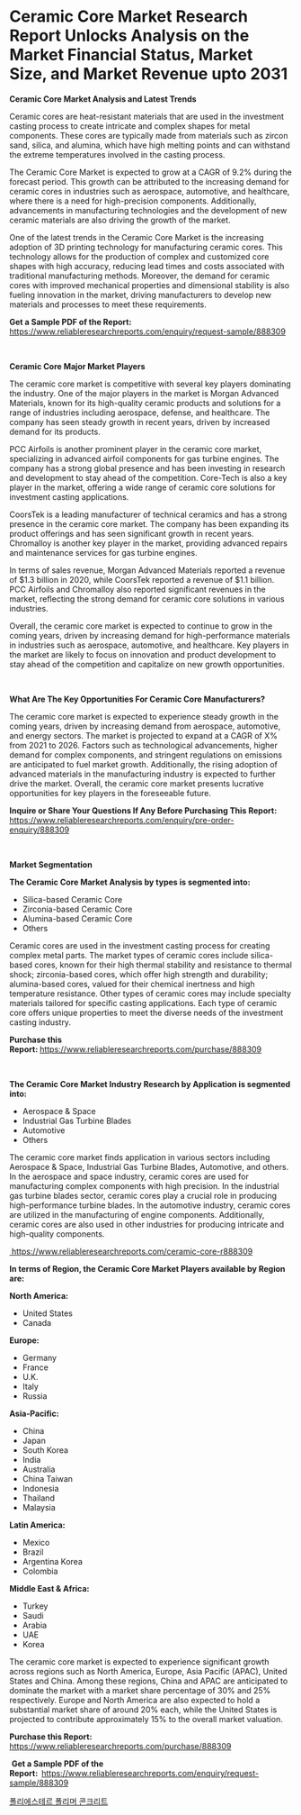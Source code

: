 <p><h1>Ceramic Core Market Research Report Unlocks Analysis on the Market Financial Status, Market Size, and Market Revenue upto 2031</h1></p><p><strong>Ceramic Core Market Analysis and Latest Trends</strong></p>
<p><p>Ceramic cores are heat-resistant materials that are used in the investment casting process to create intricate and complex shapes for metal components. These cores are typically made from materials such as zircon sand, silica, and alumina, which have high melting points and can withstand the extreme temperatures involved in the casting process.</p><p>The Ceramic Core Market is expected to grow at a CAGR of 9.2% during the forecast period. This growth can be attributed to the increasing demand for ceramic cores in industries such as aerospace, automotive, and healthcare, where there is a need for high-precision components. Additionally, advancements in manufacturing technologies and the development of new ceramic materials are also driving the growth of the market.</p><p>One of the latest trends in the Ceramic Core Market is the increasing adoption of 3D printing technology for manufacturing ceramic cores. This technology allows for the production of complex and customized core shapes with high accuracy, reducing lead times and costs associated with traditional manufacturing methods. Moreover, the demand for ceramic cores with improved mechanical properties and dimensional stability is also fueling innovation in the market, driving manufacturers to develop new materials and processes to meet these requirements.</p></p>
<p><strong>Get a Sample PDF of the Report:&nbsp;</strong> <a href="https://www.reliableresearchreports.com/enquiry/request-sample/888309">https://www.reliableresearchreports.com/enquiry/request-sample/888309</a></p>
<p>&nbsp;</p>
<p><strong>Ceramic Core Major Market Players</strong></p>
<p><p>The ceramic core market is competitive with several key players dominating the industry. One of the major players in the market is Morgan Advanced Materials, known for its high-quality ceramic products and solutions for a range of industries including aerospace, defense, and healthcare. The company has seen steady growth in recent years, driven by increased demand for its products.</p><p>PCC Airfoils is another prominent player in the ceramic core market, specializing in advanced airfoil components for gas turbine engines. The company has a strong global presence and has been investing in research and development to stay ahead of the competition. Core-Tech is also a key player in the market, offering a wide range of ceramic core solutions for investment casting applications.</p><p>CoorsTek is a leading manufacturer of technical ceramics and has a strong presence in the ceramic core market. The company has been expanding its product offerings and has seen significant growth in recent years. Chromalloy is another key player in the market, providing advanced repairs and maintenance services for gas turbine engines.</p><p>In terms of sales revenue, Morgan Advanced Materials reported a revenue of $1.3 billion in 2020, while CoorsTek reported a revenue of $1.1 billion. PCC Airfoils and Chromalloy also reported significant revenues in the market, reflecting the strong demand for ceramic core solutions in various industries.</p><p>Overall, the ceramic core market is expected to continue to grow in the coming years, driven by increasing demand for high-performance materials in industries such as aerospace, automotive, and healthcare. Key players in the market are likely to focus on innovation and product development to stay ahead of the competition and capitalize on new growth opportunities.</p></p>
<p>&nbsp;</p>
<p><strong>What Are The Key Opportunities For Ceramic Core Manufacturers?</strong></p>
<p><p>The ceramic core market is expected to experience steady growth in the coming years, driven by increasing demand from aerospace, automotive, and energy sectors. The market is projected to expand at a CAGR of X% from 2021 to 2026. Factors such as technological advancements, higher demand for complex components, and stringent regulations on emissions are anticipated to fuel market growth. Additionally, the rising adoption of advanced materials in the manufacturing industry is expected to further drive the market. Overall, the ceramic core market presents lucrative opportunities for key players in the foreseeable future.</p></p>
<p><strong>Inquire or Share Your Questions If Any Before Purchasing This Report:</strong> <a href="https://www.reliableresearchreports.com/enquiry/pre-order-enquiry/888309">https://www.reliableresearchreports.com/enquiry/pre-order-enquiry/888309</a></p>
<p>&nbsp;</p>
<p><strong>Market Segmentation</strong></p>
<p><strong>The Ceramic Core Market Analysis by types is segmented into:</strong></p>
<p><ul><li>Silica-based Ceramic Core</li><li>Zirconia-based Ceramic Core</li><li>Alumina-based Ceramic Core</li><li>Others</li></ul></p>
<p><p>Ceramic cores are used in the investment casting process for creating complex metal parts. The market types of ceramic cores include silica-based cores, known for their high thermal stability and resistance to thermal shock; zirconia-based cores, which offer high strength and durability; alumina-based cores, valued for their chemical inertness and high temperature resistance. Other types of ceramic cores may include specialty materials tailored for specific casting applications. Each type of ceramic core offers unique properties to meet the diverse needs of the investment casting industry.</p></p>
<p><strong>Purchase this Report:&nbsp;</strong><a href="https://www.reliableresearchreports.com/purchase/888309">https://www.reliableresearchreports.com/purchase/888309</a></p>
<p>&nbsp;</p>
<p><strong>The Ceramic Core Market Industry Research by Application is segmented into:</strong></p>
<p><ul><li>Aerospace & Space</li><li>Industrial Gas Turbine Blades</li><li>Automotive</li><li>Others</li></ul></p>
<p><p>The ceramic core market finds application in various sectors including Aerospace & Space, Industrial Gas Turbine Blades, Automotive, and others. In the aerospace and space industry, ceramic cores are used for manufacturing complex components with high precision. In the industrial gas turbine blades sector, ceramic cores play a crucial role in producing high-performance turbine blades. In the automotive industry, ceramic cores are utilized in the manufacturing of engine components. Additionally, ceramic cores are also used in other industries for producing intricate and high-quality components.</p></p>
<p><a href="https://www.reliableresearchreports.com/ceramic-core-r888309">&nbsp;https://www.reliableresearchreports.com/ceramic-core-r888309</a></p>
<p><strong>In terms of Region, the Ceramic Core Market Players available by Region are:</strong></p>
<p>
    <p> <strong> North America: </strong>
        <ul>
            <li>United States</li>
            <li>Canada</li>
        </ul>
        </p> 
    <p> <strong> Europe: </strong>
        <ul>
            <li>Germany</li>
            <li>France</li>
            <li>U.K.</li>
            <li>Italy</li>
            <li>Russia</li>
        </ul>
        </p> 
    <p> <strong> Asia-Pacific: </strong>
        <ul>
            <li>China</li>
            <li>Japan</li>
            <li>South Korea</li>
            <li>India</li>
            <li>Australia</li>
            <li>China Taiwan</li>
            <li>Indonesia</li>
            <li>Thailand</li>
            <li>Malaysia</li>
        </ul>
        </p> 
    <p> <strong> Latin America: </strong>
        <ul>
            <li>Mexico</li>
            <li>Brazil</li>
            <li>Argentina Korea</li>
            <li>Colombia</li>
        </ul>
        </p> 
    <p> <strong> Middle East & Africa: </strong>
        <ul>
            <li>Turkey</li>
            <li>Saudi</li>
            <li>Arabia</li>
            <li>UAE</li>
            <li>Korea</li>
        </ul>
    </p>
    </p>
<p><p>The ceramic core market is expected to experience significant growth across regions such as North America, Europe, Asia Pacific (APAC), United States and China. Among these regions, China and APAC are anticipated to dominate the market with a market share percentage of 30% and 25% respectively. Europe and North America are also expected to hold a substantial market share of around 20% each, while the United States is projected to contribute approximately 15% to the overall market valuation.</p></p>
<p><strong>Purchase this Report: </strong><a href="https://www.reliableresearchreports.com/purchase/888309">https://www.reliableresearchreports.com/purchase/888309</a></p>
<p>&nbsp;<strong>Get a Sample PDF of the Report:&nbsp;&nbsp;</strong><a href="https://www.reliableresearchreports.com/enquiry/request-sample/888309">https://www.reliableresearchreports.com/enquiry/request-sample/888309</a></p>
<p><strong></strong></p>
<p><p><a href="https://github.com/lzuwsfreyoq70/Market-Research-Report-List-3/blob/main/53538536074.md">폴리에스테르 폴리머 콘크리트</a></p></p>